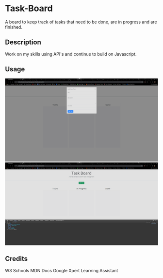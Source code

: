 # Task-Board
A board to keep track of tasks that need to be done, are in progress and are finished.

## Description

Work on my skills using API's and continue to build on Javascript. 

## Usage

![picture1](./assets/images/TaskBoard%201.png)
![picture2](./assets/images/TaskBoard%202.png)

## Credits
W3 Schools
MDN Docs
Google
Xpert Learning Assistant